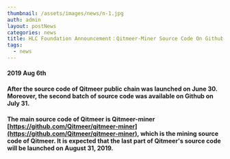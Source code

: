 ```yaml
---
thumbnail: /assets/images/news/n-1.jpg
auth: admin
layout: postNews
categories: news
title: HLC Foundation Announcement：Qitmeer-Miner Source Code On Github
tags:
  - news
---
```



#### 2019 Aug 6th


#### After the source code of Qitmeer public chain was launched on June 30. Moreover, the second batch of source code was available on Github on July 31. 


#### The main source code of Qitmeer is Qitmeer-miner [https://github.com/Qitmeer/qitmeer-miner](https://github.com/Qitmeer/qitmeer-miner), which is the mining source code of Qitmeer. It is expected that the last part of Qitmeer's source code will be launched on August 31, 2019.